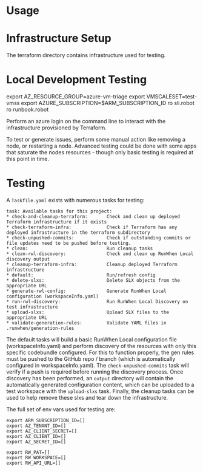 # Usage

# Infrastructure Setup
The terraform directory contains infrastructure used for testing. 

# Local Development Testing
export AZ_RESOURCE_GROUP=azure-vm-triage
export VMSCALESET=test-vmss
export AZURE_SUBSCRIPTION=$ARM_SUBSCRIPTION_ID
ro sli.robot
ro runbook.robot

Perform an azure login on the command line to interact with the infrastructure provisioned by Terraform. 

To test or generate issues, perform some manual action like removing a node, or restarting a node. Advanced testing could be done with some apps that saturate the nodes resources - though only basic testing is required at this point in time. 


# Testing
A `Taskfile.yaml` exists with numerous tasks for testing: 
```
task: Available tasks for this project:
* check-and-cleanup-terraform:       Check and clean up deployed Terraform infrastructure if it exists
* check-terraform-infra:             Check if Terraform has any deployed infrastructure in the terraform subdirectory
* check-unpushed-commits:            Check if outstanding commits or file updates need to be pushed before testing.
* clean:                             Run cleanup tasks
* clean-rwl-discovery:               Check and clean up RunWhen Local discovery output
* cleanup-terraform-infra:           Cleanup deployed Terraform infrastructure
* default:                           Run/refresh config
* delete-slxs:                       Delete SLX objects from the appropriate URL
* generate-rwl-config:               Generate RunWhen Local configuration (workspaceInfo.yaml)
* run-rwl-discovery:                 Run RunWhen Local Discovery on test infrastructure
* upload-slxs:                       Upload SLX files to the appropriate URL
* validate-generation-rules:         Validate YAML files in .runwhen/generation-rules
```

The default tasks will build a basic RunWhen Local configuration file (workspaceInfo.yaml) and perform discovery of the resources with only this specific codebundle configured. For this to function properly, the gen rules must be pushed to the GitHub repo / branch (which is automatically configured in workspaceInfo.yaml). The `check-unpushed-commits` task will verify if a push is required before running the discovery process. 
Once discovery has been performed, an `output` directory will contain the automatically generated configuration content, which can be uploaded to a test workspace with the `upload-slxs` task. Finally, the cleanup tasks can be used to help remove these slxs and tear down the infrastructure. 

The full set of env vars used for testing are: 
```
export ARM_SUBSCRIPTION_ID=[]
export AZ_TENANT_ID=[]
export AZ_CLIENT_SECRET=[]
export AZ_CLIENT_ID=[]
export AZ_SECRET_ID=[]

export RW_PAT=[]
export RW_WORKSPACE=[]
export RW_API_URL=[]
```